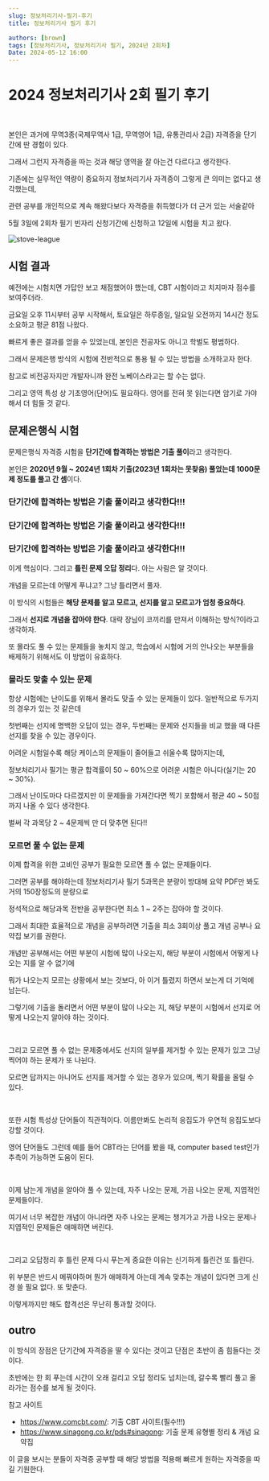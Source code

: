 ```yaml
---
slug: 정보처리기사-필기-후기
title: 정보처리기사 필기 후기

authors: [brown]
tags: [정보처리기사, 정보처리기사 필기, 2024년 2회차]
Date: 2024-05-12 16:00
---
```


# 2024 정보처리기사 2회 필기 후기

<br />

본인은 과거에 무역3종(국제무역사 1급, 무역영어 1급, 유통관리사 2급) 자격증을 단기간에 딴 경험이 있다.

그래서 그런지 자격증을 따는 것과 해당 영역을 잘 아는건 다르다고 생각한다.

기존에는 실무적인 역량이 중요하지 정보처리기사 자격증이 그렇게 큰 의미는 없다고 생각했는데,

관련 공부를 개인적으로 계속 해왔다보다 자격증을 취득했다가 더 근거 있는 서술같아

5월 3일에 2회차 필기 빈자리 신청기간에 신청하고 12일에 시험을 치고 왔다.

![stove-league](/blog/stove-league.png)

<!-- truncate -->

## 시험 결과

예전에는 시험치면 가답안 보고 채점했어야 했는데, CBT 시험이라고 치지마자 점수를 보여주더라.

금요일 오후 11시부터 공부 시작해서, 토요일은 하루종일, 일요일 오전까지 14시간 정도 소요하고 평균 81점 나왔다.

빠르게 좋은 결과를 얻을 수 있었는데, 본인은 전공자도 아니고 학벌도 평범하다.

그래서 문제은행 방식의 시험에 전반적으로 통용 될 수 있는 방법을 소개하고자 한다.

참고로 비전공자지만 개발자니까 완전 노베이스라고는 할 수는 없다.

그리고 영역 특성 상 기초영어(단어)도 필요하다. 영어를 전혀 못 읽는다면 암기로 가야해서 더 힘들 것 같다.

## 문제은행식 시험

문제은행식 자격증 시험을 **단기간에 합격하는 방법은 기출 풀이**라고 생각한다.

본인은 **2020년 9월 ~ 2024년 1회차 기출(2023년 1회차는 못찾음) 풀었는데 1000문제 정도를 풀고 간 셈**이다.

<h3 style={{color: "red"}}>단기간에 합격하는 방법은 기출 풀이라고 생각한다!!!</h3>
<h3 style={{color: "blue"}}>단기간에 합격하는 방법은 기출 풀이라고 생각한다!!!</h3>
<h3 style={{color: "green"}}>단기간에 합격하는 방법은 기출 풀이라고 생각한다!!!</h3>

이게 핵심이다. 그리고 **틀린 문제 오답 정리**다. 아는 사람은 알 것이다.

개념을 모르는데 어떻게 푸냐고? 그냥 틀리면서 풀자.

이 방식의 시험들은 **해당 문제를 알고 모르고, 선지를 알고 모르고가 엄청 중요하다**.

그래서 **선지로 개념을 잡아야 한다**. 대략 장님이 코끼리를 만져서 이해하는 방식?이라고 생각하자.

또 몰라도 풀 수 있는 문제들을 놓치지 않고, 학습에서 시험에 거의 안나오는 부분들을 배제하기 위해서도 이 방법이 유효하다.

### 몰라도 맞출 수 있는 문제

항상 시험에는 난이도를 위해서 몰라도 맞출 수 있는 문제들이 있다. 일반적으로 두가지의 경우가 있는 것 같은데

첫번째는 선지에 명백한 오답이 있는 경우, 두번째는 문제와 선지들을 비교 했을 때 다른 선지를 찾을 수 있는 경우이다.

어려운 시험일수록 해당 케이스의 문제들이 줄어들고 쉬울수록 많아지는데,

정보처리기사 필기는 평균 합격률이 50 ~ 60%으로 어려운 시험은 아니다(실기는 20 ~ 30%).

그래서 난이도마다 다르겠지만 이 문제들을 가져간다면 찍기 포함해서 평균 40 ~ 50점까지 나올 수 있다 생각한다.

벌써 각 과목당 2 ~ 4문제씩 만 더 맞추면 된다!!

### 모르면 풀 수 없는 문제

이제 합격을 위한 고비인 공부가 필요한 모르면 풀 수 없는 문제들이다.

그러면 공부를 해야하는데 정보처리기사 필기 5과목은 분량이 방대해 요약 PDF만 봐도 거의 150장정도의 분량으로

정석적으로 해당과목 전반을 공부한다면 최소 1 ~ 2주는 잡아야 할 것이다.

그래서 최대한 효율적으로 개념을 공부하려면 기출을 최소 3회이상 풀고 개념 공부나 요약집 보기를 권한다.

개념만 공부해서는 어떤 부분이 시험에 많이 나오는지, 해당 부분이 시험에서 어떻게 나오는 지를 알 수 없기에

뭐가 나오는지 모르는 상황에서 보는 것보다, 아 이거 틀렸지 하면서 보는게 더 기억에 남는다.

그렇기에 기출을 돌리면서 어떤 부분이 많이 나오는 지, 해당 부분이 시험에서 선지로 어떻게 나오는지 알아야 하는 것이다.

<br />

그리고 모르면 풀 수 없는 문제중에서도 선지의 일부를 제거할 수 있는 문제가 있고 그냥 찍어야 하는 문제가 또 나뉜다.

모르면 답까지는 아니어도 선지를 제거할 수 있는 경우가 있으며, 찍기 확률을 올릴 수 있다.

<br />

또한 시험 특성상 단어들이 직관적이다. 이름만봐도 논리적 응집도가 우연적 응집도보다 강할 것이다.

영어 단어들도 그런데 예를 들어 CBT라는 단어를 봤을 때, computer based test인가 추측이 가능하면 도움이 된다.

<br />

이제 남는게 개념을 알아야 풀 수 있는데, 자주 나오는 문제, 가끔 나오는 문제, 지엽적인 문제들이다.

여기서 너무 복잡한 개념이 아니라면 자주 나오는 문제는 챙겨가고 가끔 나오는 문제나 지엽적인 문제들은 애매하면 버린다.

<br />

그리고 오답정리 후 틀린 문제 다시 푸는게 중요한 이유는 신기하게 틀린건 또 틀린다.

위 부분은 반드시 메꿔야하며 뭔가 애매하게 아는데 계속 맞추는 개념이 있다면 크게 신경 쓸 필요 없다. 또 맞춘다.

이렇게까지만 해도 합격선은 무난히 통과할 것이다.

## outro

이 방식의 장점은 단기간에 자격증을 딸 수 있다는 것이고 단점은 초반이 좀 힘들다는 것이다.

초반에는 한 회 푸는데 시간이 오래 걸리고 오답 정리도 넘치는데, 갈수록 빨리 풀고 올라가는 점수를 보게 될 것이다.

참고 사이트

- https://www.comcbt.com/: 기출 CBT 사이트(필수!!!)
- https://www.sinagong.co.kr/pds#sinagong: 기출 문제 유형별 정리 & 개념 요약집

이 글을 보시는 분들이 자격증 공부할 때 해당 방법을 적용해 빠르게 원하는 자격증을 따길 기원한다.
